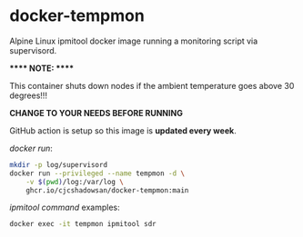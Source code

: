 # docker-tempmon

Alpine Linux ipmitool docker image running a monitoring script via supervisord.

__**** NOTE: ****__

This container shuts down nodes if the ambient temperature goes above 30 degrees!!!

__CHANGE TO YOUR NEEDS BEFORE RUNNING__

GitHub action is setup so this image is __updated every week__.

_docker run_:

```sh
mkdir -p log/supervisord
docker run --privileged --name tempmon -d \
    -v $(pwd)/log:/var/log \
    ghcr.io/cjcshadowsan/docker-tempmon:main
```

_ipmitool command_ examples:

```sh
docker exec -it tempmon ipmitool sdr
```
